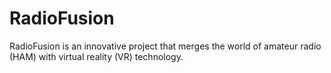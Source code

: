 # RadioFusion
RadioFusion is an innovative project that merges the world of amateur radio (HAM) with virtual reality (VR) technology.
